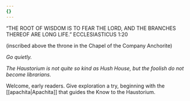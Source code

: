 ```yaml
---
{}
---
```

“THE ROOT OF WISDOM IS TO FEAR THE LORD, AND THE BRANCHES THEREOF ARE LONG LIFE.” ECCLESIASTICUS 1:20

(inscribed above the throne in the Chapel of the Company Anchorite)

*Go quietly.*

*The Haustorium is not quite so kind as Hush House, but the foolish do not become librarians.*

Welcome, early readers. Give exploration a try, beginning with the [[apachita|Apachita]] that guides the Know to the Haustorium.
